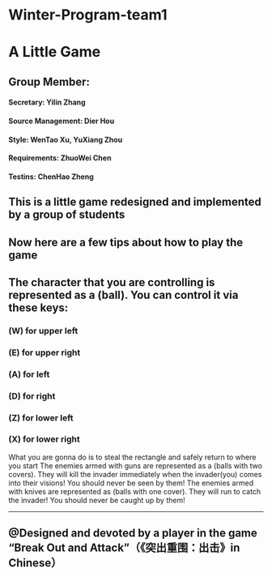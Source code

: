 # Winter-Program-team1
# A Little Game


## Group Member:

#### Secretary: Yilin Zhang

#### Source Management: Dier Hou

#### Style: WenTao Xu, YuXiang Zhou

#### Requirements: ZhuoWei Chen

#### Testins: ChenHao Zheng

## This is a little game redesigned and implemented by a group of students

## Now here are a few tips about how to play the game

## The character that you are controlling is represented as a (ball). You can control it via these keys:
### (W) for upper left

### (E) for upper right

### (A) for left

### (D) for right

### (Z) for lower left

### (X) for lower right

What you are gonna do is to steal the rectangle and safely return to where you start
The enemies armed with guns are represented as a (balls with two covers). They will kill the invader immediately when the invader(you) comes into their visions! You should never be seen by them!
The enemies armed with knives are represented as (balls with one cover). They will run to catch the invader! You should never be caught up by them!

*** 

## @Designed and devoted by a player in the game “Break Out and Attack”（《突出重围：出击》in Chinese）
